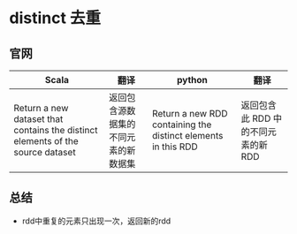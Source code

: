 # distinct 去重

## 官网
| Scala | 翻译  | python | 翻译  |
|-------|-----|--------|-----|
|Return a new dataset that contains the distinct elements of the source dataset|返回包含源数据集的不同元素的新数据集|Return a new RDD containing the distinct elements in this RDD|返回包含此 RDD 中的不同元素的新 RDD|


## 总结
- rdd中重复的元素只出现一次，返回新的rdd
